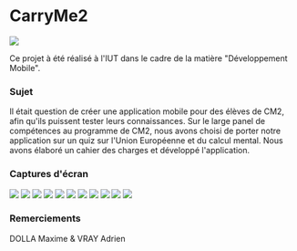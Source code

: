 # CarryMe2
![](/doc/carryme2_logo.jpg)

Ce projet à été réalisé à l'IUT dans le cadre de la matière "Développement Mobile".

### Sujet
Il était question de créer une application mobile pour des élèves de CM2, afin qu'ils puissent tester leurs connaissances.
Sur le large panel de compétences au programme de CM2, nous avons choisi de porter notre application sur un quiz sur l'Union Européenne et du calcul mental.
Nous avons élaboré un cahier des charges et développé l'application.

### Captures d'écran

![](/doc/carryme2_1.jpg)
![](/doc/carryme2_2.jpg)
![](/doc/carryme2_3.jpg)
![](/doc/carryme2_4.jpg)
![](/doc/carryme2_5.jpg)
![](/doc/carryme2_6.jpg)
![](/doc/carryme2_7.jpg)
![](/doc/carryme2_8.jpg)
![](/doc/carryme2_9.jpg)
![](/doc/carryme2_10.jpg)
![](/doc/carryme2_11.jpg)

### Remerciements

DOLLA Maxime & VRAY Adrien